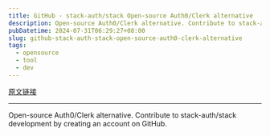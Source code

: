 ```yaml
---
title: GitHub - stack-auth/stack Open-source Auth0/Clerk alternative
description: Open-source Auth0/Clerk alternative. Contribute to stack-auth/stack development by creating an account on GitHub.
pubDatetime: 2024-07-31T06:29:27+08:00
slug: github-stack-auth-stack-open-source-auth0-clerk-alternative
tags: 
  - opensource
  - tool
  - dev
---
```


[原文链接](https://github.com/stack-auth/stack)

---

Open-source Auth0/Clerk alternative. Contribute to stack-auth/stack development by creating an account on GitHub.
